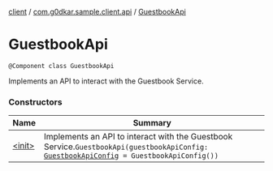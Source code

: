 [client](../../index.md) / [com.g0dkar.sample.client.api](../index.md) / [GuestbookApi](./index.md)

# GuestbookApi

`@Component class GuestbookApi`

Implements an API to interact with the Guestbook Service.

### Constructors

| Name | Summary |
|---|---|
| [&lt;init&gt;](-init-.md) | Implements an API to interact with the Guestbook Service.`GuestbookApi(guestbookApiConfig: `[`GuestbookApiConfig`](../-guestbook-api-config/index.md)` = GuestbookApiConfig())` |
